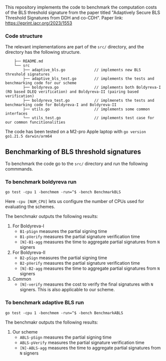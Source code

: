 This repository implements the code to benchmark the computation costs of the BLS threshold signature from the paper titled "Adaptively Secure BLS Threshold Signatures from DDH and co-CDH".
Paper link: https://eprint.iacr.org/2023/1553

### Code structure
The relevant implementations are part of the `src/` directory, and the directory has the following structure. 
```
    ├── README.md
    └── src
        ├── adaptive_bls.go             // implements new BLS threshold signatures
        ├── adaptive_bls_test.go        // implements the tests and benchmarking code for our scheme
        ├── boldyreva.go                // implements both Boldyreva-I (RO based DLEQ verification) and Boldyreva-II (pairing based verification)
        ├── boldyreva_test.go           // implmenets the tests and benchmarking code for Boldyreva-I and Boldyreva-II
        ├── utils.go                    // implements some common interfaces
        └── utils_test.go               // implements test case for our common funcitionalities
```

The code has been tested on a M2-pro Apple laptop with
`go version go1.21.5 darwin/arm64`

## Benchmarking of BLS threshold signatures
To benchmark the code go to the `src/` directory and run the following commmands.

### To benchmark boldyreva run
```go test -cpu 1 -benchmem -run=^$ -bench BenchmarkBLS```

Here `-cpu [NUM_CPU]` lets us configure the number of CPUs used for evaluating the schemes.

The benchmakr outputs the following results: 

1. For Boldyreva-I
    - `B1-pSign` measures the partial signing time
    - `B1-pVerify` measures the partial signature verification time
    - `[N]-B1-agg` measures the time to aggregate partial signatures from `N` signers
2. For Boldyreva-II
    - `B2-pSign` measures the partial signing time
    - `B2-pVerify` measures the partial signature verification time
    - `[N]-B2-agg` measures the time to aggregate partial signatures from `N` signers
3. Common
    - `[N]-verify` measures the cost to verify the final signatures with `N` signers. This is also applicable to our scheme.

### To benchmark adaptive BLS run
```go test -cpu 1 -benchmem -run=^$ -bench BenchmarkABLS```

The benchmakr outputs the following results:
1. Our scheme 
    - `ABLS-pSign` measures the partial signing time
    - `ABLS-pVerify` measures the partial signature verification time
    - `[N]-ABLS-agg` measures the time to aggregate partial signatures from `N` signers 